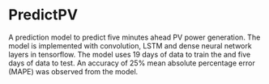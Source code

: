 # PredictPV
A prediction model to predict five minutes ahead PV power generation. The model is implemented with convolution, LSTM and dense neural network layers in tensorflow. The model uses 19 days of data to train the and five days of data to test. An accuracy of 25% mean absolute percentage error (MAPE) was observed from the model. 
